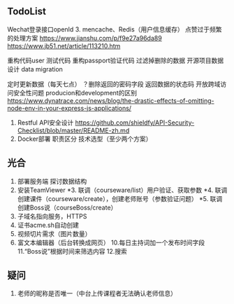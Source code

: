 ## TodoList
Wechat登录接口openId
3. mencache、Redis（用户信息缓存）
点赞过于频繁的处理方案
https://www.jianshu.com/p/f9e27a96da89
https://www.jb51.net/article/113210.htm

重构代码user
测试代码
重构passport验证代码
过滤掉删除的数据
开源项目数据设计
data migration

定时更新数据（每天七点）
？删除返回的密码字段
返回数据的状态码
开放跨域访问安全性问题
producion和development的区别
https://www.dynatrace.com/news/blog/the-drastic-effects-of-omitting-node-env-in-your-express-js-applications/


1. Restful API安全设计 https://github.com/shieldfy/API-Security-Checklist/blob/master/README-zh.md
2. Docker部署
职责区分
技术选型（至少两个方案）


## 光合
1. 部署服务端
   探讨数据结构
2. 安装TeamViewer
*3. 联调（courseware/list）用户验证、获取参数
*4. 联调创建课件（courseware/create），创建老师账号（参数验证问题）
*5. 联调创建Boss说（courseBoss/create）
6. 子域名指向服务，HTTPS
7. 证书acme.sh自动创建
8. 视频切片需求（图片数量）
9. 富文本编辑器（后台转换成网页）
10.每日主持词加一个发布时间字段
11.“Boss说”根据时间来筛选内容
12.搜索


## 疑问
1. 老师的昵称是否唯一（中台上传课程者无法确认老师信息）